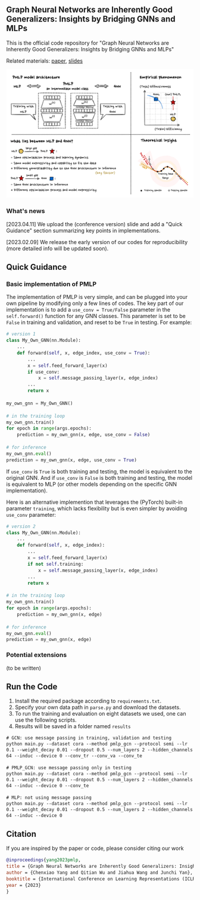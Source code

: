 ## Graph Neural Networks are Inherently Good Generalizers: Insights by Bridging GNNs and MLPs

This is the official code repository for "Graph Neural Networks are Inherently Good Generalizers: Insights by Bridging GNNs and MLPs"

Related materials: 
[paper](https://arxiv.org/pdf/2212.09034.pdf), [slides](https://github.com/chr26195/PMLP/blob/main/materials/silde_conference_version.pdf)

<img src="materials/illustration.png" width="900">

### What's news
[2023.04.11] We upload the (conference version) slide and add a "Quick Guidance" section summarizing key points in implementations.

[2023.02.09] We release the early version of our codes for reproducibility (more detailed info will be updated soon).

## Quick Guidance

### Basic implementation of PMLP
The implementation of PMLP is very simple, and can be plugged into your own pipeline by modifying only a few lines of codes. The key part of our implementation is to add a `use_conv = True/False` parameter in the `self.forward()` function for any GNN classes. This parameter is set to be `False` in training and validation, and reset to be `True` in testing. For example:

``` python
# version 1
class My_Own_GNN(nn.Module):
    ...
    def forward(self, x, edge_index, use_conv = True):
        ...
        x = self.feed_forward_layer(x) 
        if use_conv: 
            x = self.message_passing_layer(x, edge_index)  
        ...
        return x

my_own_gnn = My_Own_GNN()

# in the training loop
my_own_gnn.train()
for epoch in range(args.epochs):
    prediction = my_own_gnn(x, edge, use_conv = False)

# for inference
my_own_gnn.eval()
prediction = my_own_gnn(x, edge, use_conv = True)
```

If `use_conv` is `True` is both training and testing, the model is equivalent to the original GNN. And if `use_conv` is `False` is both training and testing, the model is equivalent to MLP (or other models depending on the specific GNN implementation).

Here is an alternative implemention that leverages the (PyTorch) built-in parameter `training`, which lacks flexibility but is even simpler by avoiding `use_conv` parameter:

``` python
# version 2
class My_Own_GNN(nn.Module):
    ...
    def forward(self, x, edge_index):
        ...
        x = self.feed_forward_layer(x) 
        if not self.training: 
            x = self.message_passing_layer(x, edge_index)  
        ...
        return x

# in the training loop
my_own_gnn.train()
for epoch in range(args.epochs):
    prediction = my_own_gnn(x, edge)

# for inference
my_own_gnn.eval()
prediction = my_own_gnn(x, edge)
```

### Potential extensions
(to be written)

## Run the Code
1. Install the required package according to `requirements.txt`.
2. Specify your own data path in `parse.py` and download the datasets.
3. To run the training and evaluation on eight datasets we used, one can use the following scripts.
4. Results will be saved in a folder named `results`

```shell
# GCN: use message passing in training, validation and testing
python main.py --dataset cora --method pmlp_gcn --protocol semi --lr 0.1 --weight_decay 0.01 --dropout 0.5 --num_layers 2 --hidden_channels 64 --induc --device 0 --conv_tr --conv_va --conv_te 

# PMLP_GCN: use message passing only in testing
python main.py --dataset cora --method pmlp_gcn --protocol semi --lr 0.1 --weight_decay 0.01 --dropout 0.5 --num_layers 2 --hidden_channels 64 --induc --device 0 --conv_te 

# MLP: not using message passing
python main.py --dataset cora --method pmlp_gcn --protocol semi --lr 0.1 --weight_decay 0.01 --dropout 0.5 --num_layers 2 --hidden_channels 64 --induc --device 0
```

## Citation
If you are inspired by the paper or code, please consider citing our work
```bibtex
@inproceedings{yang2023pmlp,
title = {Graph Neural Networks are Inherently Good Generalizers: Insights by Bridging GNNs and MLPs},
author = {Chenxiao Yang and Qitian Wu and Jiahua Wang and Junchi Yan},
booktitle = {International Conference on Learning Representations (ICLR)},
year = {2023}
}
```